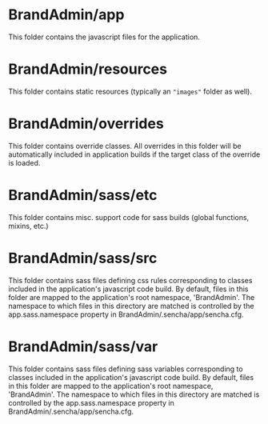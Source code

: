 # BrandAdmin/app

This folder contains the javascript files for the application.

# BrandAdmin/resources

This folder contains static resources (typically an `"images"` folder as well).

# BrandAdmin/overrides

This folder contains override classes. All overrides in this folder will be 
automatically included in application builds if the target class of the override
is loaded.

# BrandAdmin/sass/etc

This folder contains misc. support code for sass builds (global functions, 
mixins, etc.)

# BrandAdmin/sass/src

This folder contains sass files defining css rules corresponding to classes
included in the application's javascript code build.  By default, files in this 
folder are mapped to the application's root namespace, 'BrandAdmin'. The
namespace to which files in this directory are matched is controlled by the
app.sass.namespace property in BrandAdmin/.sencha/app/sencha.cfg. 

# BrandAdmin/sass/var

This folder contains sass files defining sass variables corresponding to classes
included in the application's javascript code build.  By default, files in this 
folder are mapped to the application's root namespace, 'BrandAdmin'. The
namespace to which files in this directory are matched is controlled by the
app.sass.namespace property in BrandAdmin/.sencha/app/sencha.cfg. 
